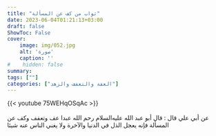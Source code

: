 ```yaml
---
title: "ثواب من كف عن المسألة"
date: 2023-06-04T01:21:13+03:00
draft: false
ShowToc: False
cover:
    image: img/052.jpg
    alt: 'صورة'
    caption: ''
#    hidden: false
summary: 
tags: [""]
categories: ["العفة والتعفف والزهد"]
---
```

{{< youtube 75WEHqOSqAc >}}  
 <br>
عن
أبي علي قال : قال أبو عبد الله عليه‌السلام رحم الله عبدا عف وتعفف وكف
عن المسألة فإنه يعجل الذل في الدنيا والآخرة ولا يغني الناس عنه شيئا



